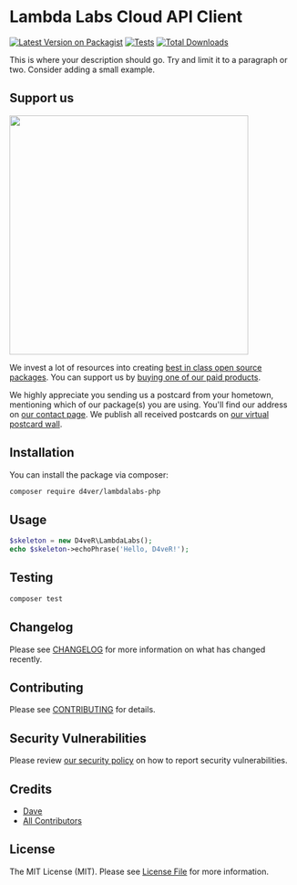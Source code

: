 # Lambda Labs Cloud API Client

[![Latest Version on Packagist](https://img.shields.io/packagist/v/d4ver/lambdalabs-php.svg?style=flat-square)](https://packagist.org/packages/d4ver/lambdalabs-php)
[![Tests](https://img.shields.io/github/actions/workflow/status/d4ver/lambdalabs-php/run-tests.yml?branch=main&label=tests&style=flat-square)](https://github.com/d4ver/lambdalabs-php/actions/workflows/run-tests.yml)
[![Total Downloads](https://img.shields.io/packagist/dt/d4ver/lambdalabs-php.svg?style=flat-square)](https://packagist.org/packages/d4ver/lambdalabs-php)

This is where your description should go. Try and limit it to a paragraph or two. Consider adding a small example.

## Support us

[<img src="https://github-ads.s3.eu-central-1.amazonaws.com/lambdalabs-php.jpg?t=1" width="419px" />](https://spatie.be/github-ad-click/lambdalabs-php)

We invest a lot of resources into creating [best in class open source packages](https://spatie.be/open-source). You can support us by [buying one of our paid products](https://spatie.be/open-source/support-us).

We highly appreciate you sending us a postcard from your hometown, mentioning which of our package(s) you are using. You'll find our address on [our contact page](https://spatie.be/about-us). We publish all received postcards on [our virtual postcard wall](https://spatie.be/open-source/postcards).

## Installation

You can install the package via composer:

```bash
composer require d4ver/lambdalabs-php
```

## Usage

```php
$skeleton = new D4veR\LambdaLabs();
echo $skeleton->echoPhrase('Hello, D4veR!');
```

## Testing

```bash
composer test
```

## Changelog

Please see [CHANGELOG](CHANGELOG.md) for more information on what has changed recently.

## Contributing

Please see [CONTRIBUTING](https://github.com/spatie/.github/blob/main/CONTRIBUTING.md) for details.

## Security Vulnerabilities

Please review [our security policy](../../security/policy) on how to report security vulnerabilities.

## Credits

- [Dave](https://github.com/D4veR)
- [All Contributors](../../contributors)

## License

The MIT License (MIT). Please see [License File](LICENSE.md) for more information.

